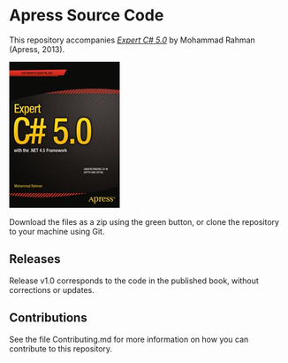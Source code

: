 # Apress Source Code

This repository accompanies [*Expert C# 5.0*](http://www.apress.com/9781430248606) by Mohammad Rahman (Apress, 2013).

![Cover image](9781430248606.jpg)

Download the files as a zip using the green button, or clone the repository to your machine using Git.

## Releases

Release v1.0 corresponds to the code in the published book, without corrections or updates.

## Contributions

See the file Contributing.md for more information on how you can contribute to this repository.

